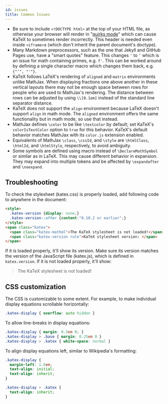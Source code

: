 ```yaml
---
id: issues
title: Common Issues
---
```

- Be sure to include `<!DOCTYPE html>` at the top of your HTML file, as
  otherwise your browser will render in "[quirks mode](https://developer.mozilla.org/en-US/docs/Web/HTML/Quirks_Mode_and_Standards_Mode)"
  which can cause KaTeX to sometimes render incorrectly.
  This header is needed even inside `<iframe>`s
  (which don't inherit the parent document's doctype).
- Many Markdown preprocessors, such as the one that Jekyll and GitHub Pages use,
  have a "smart quotes" feature.  This changes `'` to `’` which is an issue for
  math containing primes, e.g. `f'`.  This can be worked around by defining a
  single character macro which changes them back, e.g. `{"’", "'"}`.
- KaTeX follows LaTeX's rendering of `aligned` and `matrix` environments unlike
  MathJax.  When displaying fractions one above another in these vertical
  layouts there may not be enough space between rows for people who are used to
  MathJax's rendering.  The distance between rows can be adjusted by using
  `\\[0.1em]` instead of the standard line separator distance.
- KaTeX does not support the `align` environment because LaTeX doesn't support
  `align` in math mode.  The `aligned` environment offers the same functionality
  but in math mode, so use that instead.
- MathJax defines `\color` to be like `\textcolor` by default; set KaTeX's
  `colorIsTextColor` option to `true` for this behavior.  KaTeX's default
  behavior matches MathJax with its `color.js` extension enabled.
- Equivalents of MathJax `\class`, `\cssId`, and `\style` are `\htmlClass`,
  `\htmlId`, and `\htmlStyle`, respectively, to avoid ambiguity.
- Some symbols are defined using macro instead of `\DeclareMathSymbol` or similar
  as in LaTeX. This may cause different behavior in expansion. They may expand
  into multiple tokens and be affected by `\expandafter` and `\noexpand`.

## Troubleshooting

To check the stylesheet (katex.css) is properly loaded, add following code to
anywhere in the document:

```html
<style>
  .katex-version {display: none;}
  .katex-version::after {content:"0.10.2 or earlier";}
</style>
<span class="katex">
  <span class="katex-mathml">The KaTeX stylesheet is not loaded!</span>
  <span class="katex-version rule">KaTeX stylesheet version: </span>
</span>
```

If it is loaded properly, it'll show its version. Make sure its version matches
the version of the JavaScript file (katex.js), which is defined in `katex.version`.
If it is not loaded properly, it'll show:

> The KaTeX stylesheet is not loaded!


## CSS customization
The CSS is customizable to some extent. For example, to make individual display equations scrollable horizontally:

```CSS
.katex-display { overflow: auto hidden }
```

To allow line-breaks in display equations:

```CSS
.katex-display { margin: 0.5em 0; }
.katex-display > .base { margin: 0.25em 0 }
.katex-display > .katex { white-space: normal }
```

To align display equations left, similar to Wikipedia's formatting:
```CSS
.katex-display {
  margin-left: 1.6em;
  text-align: initial;
  text-align: inherit;
}

.katex-display > .katex {
  text-align: inherit;
}
```
